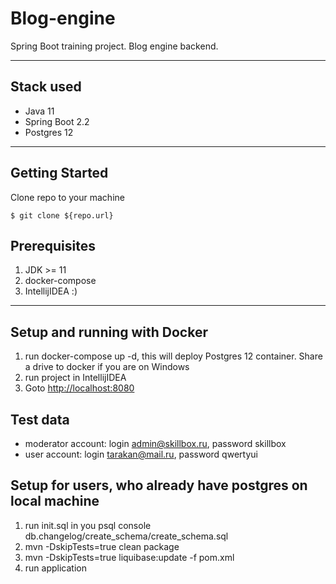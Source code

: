 # Blog-engine

Spring Boot training project. Blog engine backend.

----
## Stack used
* Java 11
* Spring Boot 2.2
* Postgres 12

----
## Getting Started

Clone repo to your machine


```
$ git clone ${repo.url}
```

## Prerequisites
1. JDK >= 11
2. docker-compose
3. IntellijIDEA :)

----
## Setup and running with Docker
1. run docker-compose up -d, this will deploy Postgres 12 container. Share a drive to docker if you are on Windows
2. run project in IntellijIDEA
3. Goto [http://localhost:8080](http://localhost:8080)

## Test data
- moderator account: login admin@skillbox.ru, password skillbox
- user account: login tarakan@mail.ru, password qwertyui

## Setup for users, who already have postgres on local machine
1. run init.sql in you psql console db.changelog/create_schema/create_schema.sql
2. mvn -DskipTests=true clean package
3. mvn -DskipTests=true liquibase:update -f pom.xml
4. run application
